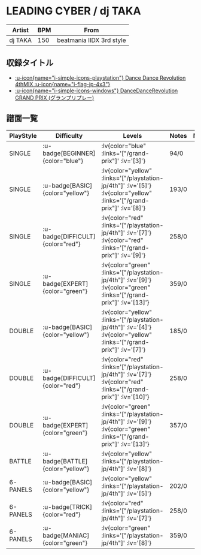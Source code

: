 # LEADING CYBER / dj TAKA

|Artist|BPM|From|
|------|---|----|
|dj TAKA|150|beatmania IIDX 3rd style|

## 収録タイトル

- [ :u-icon{name="i-simple-icons-playstation"} Dance Dance Revolution 4thMIX :u-icon{name="i-flag-jp-4x3"} ](/playstation-jp/4th)
- [ :u-icon{name="i-simple-icons-windows"} DanceDanceRevolution GRAND PRIX (グランプリプレー)](/grand-prix)

## 譜面一覧

|PlayStyle|Difficulty|Levels|Notes|Movie|
|---------|----------|------|-----|-----|
|SINGLE| :u-badge[BEGINNER]{color="blue"} | :lv{color="blue" :links='["/grand-prix"]' :lv='[3]'} |94/0||
|SINGLE| :u-badge[BASIC]{color="yellow"} | :lv{color="yellow" :links='["/playstation-jp/4th"]' :lv='[5]'}  :lv{color="yellow" :links='["/grand-prix"]' :lv='[8]'} |193/0||
|SINGLE| :u-badge[DIFFICULT]{color="red"} | :lv{color="red" :links='["/playstation-jp/4th"]' :lv='[7]'}  :lv{color="red" :links='["/grand-prix"]' :lv='[9]'} |258/0||
|SINGLE| :u-badge[EXPERT]{color="green"} | :lv{color="green" :links='["/playstation-jp/4th"]' :lv='[9]'}  :lv{color="green" :links='["/grand-prix"]' :lv='[13]'} |359/0||
|DOUBLE| :u-badge[BASIC]{color="yellow"} | :lv{color="yellow" :links='["/playstation-jp/4th"]' :lv='[4]'}  :lv{color="yellow" :links='["/grand-prix"]' :lv='[7]'} |185/0||
|DOUBLE| :u-badge[DIFFICULT]{color="red"} | :lv{color="red" :links='["/playstation-jp/4th"]' :lv='[7]'}  :lv{color="red" :links='["/grand-prix"]' :lv='[10]'} |258/0||
|DOUBLE| :u-badge[EXPERT]{color="green"} | :lv{color="green" :links='["/playstation-jp/4th"]' :lv='[9]'}  :lv{color="green" :links='["/grand-prix"]' :lv='[13]'} |357/0||
|BATTLE| :u-badge[BATTLE]{color="yellow"} | :lv{color="yellow" :links='["/playstation-jp/4th"]' :lv='[8]'} |||
|6-PANELS| :u-badge[BASIC]{color="yellow"} | :lv{color="yellow" :links='["/playstation-jp/4th"]' :lv='[5]'} |202/0||
|6-PANELS| :u-badge[TRICK]{color="red"} | :lv{color="red" :links='["/playstation-jp/4th"]' :lv='[7]'} |258/0||
|6-PANELS| :u-badge[MANIAC]{color="green"} | :lv{color="green" :links='["/playstation-jp/4th"]' :lv='[8]'} |359/0||
